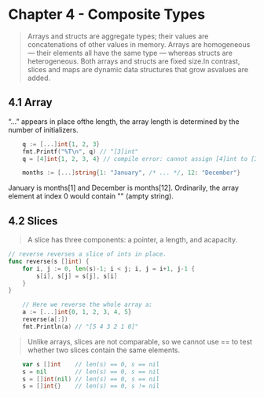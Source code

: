 # Chapter 4 - Composite Types

> Arrays and structs are aggregate types; their values are concatenations of other values in memory.
> Arrays are homogeneous — their elements all have the same type — whereas structs are heterogeneous.
> Both arrays and structs are fixed size.In contrast, slices and maps are dynamic data structures that grow asvalues are added.

## 4.1 Array

“...” appears in place ofthe length, the array length is determined by the number of initializers.

```go
    q := [...]int{1, 2, 3}
    fmt.Printf("%T\n", q) // "[3]int"
    q = [4]int{1, 2, 3, 4} // compile error: cannot assign [4]int to [3]int
```

```go
    months := [...]string{1: "January", /* ... */, 12: "December"}
```

January is months[1] and December is months[12]. Ordinarily, the array element at index 0 would contain "" (ampty string).

## 4.2 Slices

> A slice has three components: a pointer, a length, and acapacity.

```go
// reverse reverses a slice of ints in place.
func reverse(s []int) {
    for i, j := 0, len(s)-1; i < j; i, j = i+1, j-1 {
        s[i], s[j] = s[j], s[i]
    }
}

    // Here we reverse the whole array a:
    a := [...]int{0, 1, 2, 3, 4, 5}
    reverse(a[:])
    fmt.Println(a) // "[5 4 3 2 1 0]"
```

> Unlike arrays, slices are not comparable, so we cannot use == to test whether two slices contain the same elements.

```go
    var s []int    // len(s) == 0, s == nil
    s = nil        // len(s) == 0, s == nil
    s = []int(nil) // len(s) == 0, s == nil
    s = []int{}    // len(s) == 0, s != nil
```
